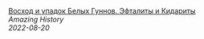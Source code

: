 <!--2024-01-04 01:37:28-->
<div class="yb">
  <a class="nodecor" href="/index.html?istoriya/voshod_i_upadok_belyh_gunnov_eftality_i_kidarity">
    <img class="preview" data-videoid="T1ikKccj65Q" src="https://i.ytimg.com/vi/T1ikKccj65Q/hqdefault.jpg" align="middle" alt="">
  </a>
  <div class="inlbl text">
    <a class="nodecor" href="/index.html?istoriya/voshod_i_upadok_belyh_gunnov_eftality_i_kidarity">Восход и упадок Белых Гуннов. Эфталиты и Кидариты</a><br>
    <i class="smaller2">Amazing History</i><br>
    <i class="smaller3">2022-08-20</i>
  </div>
</div>
